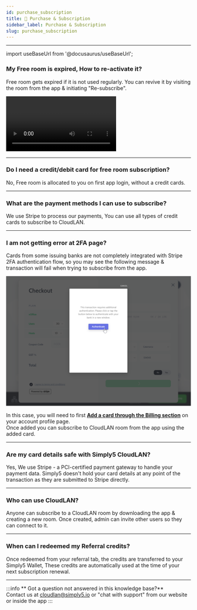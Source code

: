 ```yaml
---
id: purchase_subscription
title: 🧾 Purchase & Subscription
sidebar_label: Purchase & Subscription
slug: purchase_subscription
---
```


---
import useBaseUrl from '@docusaurus/useBaseUrl';

### My Free room is expired, How to re-activate it?
Free room gets expired if it is not used regularly. You can revive it by visiting the room from the app & initiating "Re-subscribe".
<div className = "iframe_container">
    <video className="responsive-iframe" src={useBaseUrl("videos/howtoresubscribe.mp4")} title="How to Subscribe" autoPlay="true" controls></video>
</div>

---

### Do I need a credit/debit card for free room subscription?

No, Free room is allocated to you on first app login, without a credit cards.

---
### What are the payment methods I can use to subscribe?

We use Stripe to process our payments, You can use all types of credit cards to subscribe to CloudLAN.

---

### I am not getting error at 2FA page?

 Cards from some issuing banks are not completely integrated with Stripe 2FA authentication flow, so you may see the following message & transaction will fail when trying to subscribe from the app.

 ![Bank 2FA issue](assets/otp.png)

In this case, you will need to first [**Add a card through the Billing section**](http://y5.ai/usercards) on your account profile page. <br />
Once added you can subscribe to CloudLAN room from the app using the added card.

---
### Are my card details safe with Simply5 CloudLAN?

Yes, We use Stripe - a PCI-certified payment gateway to handle your payment data. Simply5 doesn't hold your card details at any point of the transaction as they are submitted to Stripe directly.

---

### Who can use CloudLAN?

Anyone can subscribe to a CloudLAN room by downloading the app & creating a new room. Once created, admin can invite other users so they can connect to it.

---
### When can I redeemed my Referral credits?

Once redeemed from your referral tab, the credits are transferred to your Simply5 Wallet, These credits are automatically used at the time of your next subscription renewal.




---
:::info
 ** Got a question not answered in this knowledge base?** <br />
 Contact us at [cloudlan@simply5.io](mailto:cloudlan@simply5.io) or "chat with support" from our website or inside the app
:::